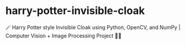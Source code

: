 # harry-potter-invisible-cloak
🪄 Harry Potter style Invisible Cloak using Python, OpenCV, and NumPy | Computer Vision + Image Processing Project 🎥✨
